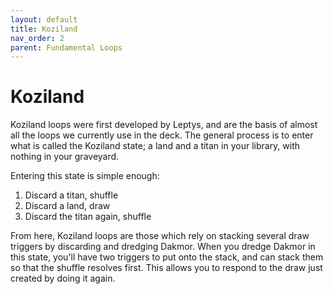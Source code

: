 ```yaml
---
layout: default
title: Koziland
nav_order: 2
parent: Fundamental Loops
---
```


# Koziland

Koziland loops were first developed by Leptys, and are the basis of almost all the loops we currently use in the deck. The general process is to enter what is called the Koziland state; a land and a titan in your library, with nothing in your graveyard.

Entering this state is simple enough:
1. Discard a titan, shuffle
1. Discard a land, draw
1. Discard the titan again, shuffle

From here, Koziland loops are those which rely on stacking several draw triggers by discarding and dredging Dakmor. When you dredge Dakmor in this state, you'll have two triggers to put onto the stack, and can stack them so that the shuffle resolves first. This allows you to respond to the draw just created by doing it again.
